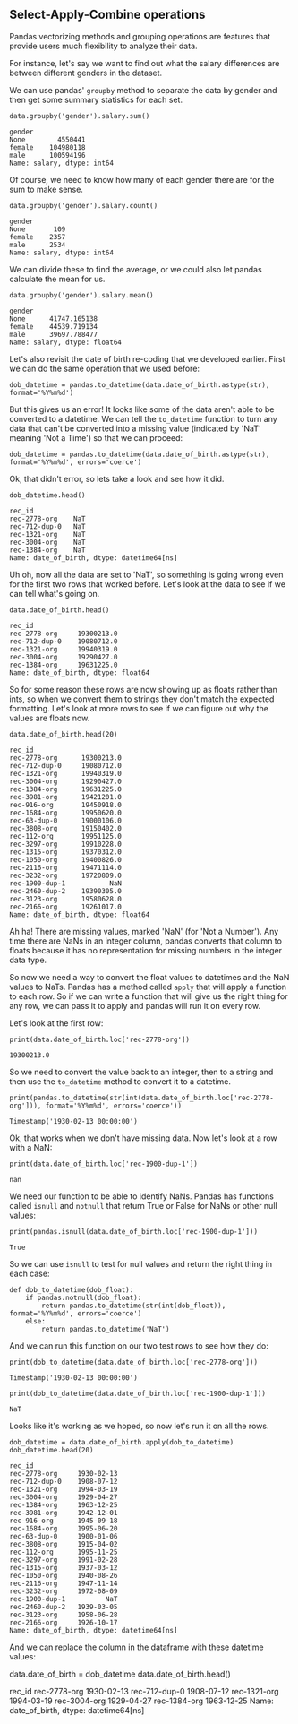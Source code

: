 ## Select-Apply-Combine operations

Pandas vectorizing methods and grouping operations are features that provide users
much flexibility to analyze their data.

For instance, let's say we want to find out what the salary differences are between
different genders in the dataset.

We can use pandas' `groupby` method to separate the data by gender and then get
some summary statistics for each set.

~~~
data.groupby('gender').salary.sum()
~~~

~~~
gender
None        4550441
female    104980118
male      100594196
Name: salary, dtype: int64
~~~

Of course, we need to know how many of each gender there are for the sum to make sense.

~~~
data.groupby('gender').salary.count()
~~~

~~~
gender
None       109
female    2357
male      2534
Name: salary, dtype: int64
~~~

We can divide these to find the average, or we could also let pandas calculate the mean for us.

~~~
data.groupby('gender').salary.mean()
~~~

~~~
gender
None      41747.165138
female    44539.719134
male      39697.788477
Name: salary, dtype: float64
~~~

Let's also revisit the date of birth re-coding that we developed earlier.
First we can do the same operation that we used before:

~~~
dob_datetime = pandas.to_datetime(data.date_of_birth.astype(str), format='%Y%m%d')
~~~

But this gives us an error! It looks like some of the data aren't able to be converted to a datetime.
We can tell the `to_datetime` function to turn any data that can't be converted into
a missing value (indicated by 'NaT' meaning 'Not a Time') so that we can proceed:

~~~
dob_datetime = pandas.to_datetime(data.date_of_birth.astype(str), format='%Y%m%d', errors='coerce')
~~~

Ok, that didn't error, so lets take a look and see how it did.

~~~
dob_datetime.head()
~~~

~~~
rec_id
rec-2778-org    NaT
rec-712-dup-0   NaT
rec-1321-org    NaT
rec-3004-org    NaT
rec-1384-org    NaT
Name: date_of_birth, dtype: datetime64[ns]
~~~

Uh oh, now all the data are set to 'NaT', so something is going wrong even for the first two rows that worked before. Let's look at the data to see if we can tell what's going on.

~~~
data.date_of_birth.head()
~~~

~~~
rec_id
rec-2778-org     19300213.0
rec-712-dup-0    19080712.0
rec-1321-org     19940319.0
rec-3004-org     19290427.0
rec-1384-org     19631225.0
Name: date_of_birth, dtype: float64
~~~

So for some reason these rows are now showing up as floats rather than ints, so when we convert them to strings they don't match the expected formatting. Let's look at more rows to see if we can figure out why the values are floats now.

~~~
data.date_of_birth.head(20)
~~~

~~~
rec_id
rec-2778-org      19300213.0
rec-712-dup-0     19080712.0
rec-1321-org      19940319.0
rec-3004-org      19290427.0
rec-1384-org      19631225.0
rec-3981-org      19421201.0
rec-916-org       19450918.0
rec-1684-org      19950620.0
rec-63-dup-0      19000106.0
rec-3808-org      19150402.0
rec-112-org       19951125.0
rec-3297-org      19910228.0
rec-1315-org      19370312.0
rec-1050-org      19400826.0
rec-2116-org      19471114.0
rec-3232-org      19720809.0
rec-1900-dup-1           NaN
rec-2460-dup-2    19390305.0
rec-3123-org      19580628.0
rec-2166-org      19261017.0
Name: date_of_birth, dtype: float64
~~~

Ah ha! There are missing values, marked 'NaN' (for 'Not a Number'). Any time there are NaNs in an integer column, pandas converts that column to floats because it has no representation for missing numbers in the integer data type.

So now we need a way to convert the float values to datetimes and the NaN values to NaTs. Pandas has a method called `apply` that will apply a function to each row. So if we can write a function that will give us the right thing for any row, we can pass it to apply and pandas will run it on every row.

Let's look at the first row:

~~~
print(data.date_of_birth.loc['rec-2778-org'])
~~~

~~~
19300213.0
~~~

So we need to convert the value back to an integer, then to a string and then use the `to_datetime`
method to convert it to a datetime.

~~~
print(pandas.to_datetime(str(int(data.date_of_birth.loc['rec-2778-org'])), format='%Y%m%d', errors='coerce'))
~~~

~~~
Timestamp('1930-02-13 00:00:00')
~~~

Ok, that works when we don't have missing data. Now let's look at a row with a NaN:

~~~
print(data.date_of_birth.loc['rec-1900-dup-1'])
~~~

~~~
nan
~~~

We need our function to be able to identify NaNs. Pandas has functions called `isnull` and `notnull`
that return True or False for NaNs or other null values:

~~~
print(pandas.isnull(data.date_of_birth.loc['rec-1900-dup-1']))
~~~

~~~
True
~~~

So we can use `isnull` to test for null values and return the right thing in each case:

~~~
def dob_to_datetime(dob_float):
    if pandas.notnull(dob_float):
        return pandas.to_datetime(str(int(dob_float)), format='%Y%m%d', errors='coerce')
    else:
        return pandas.to_datetime('NaT')
~~~

And we can run this function on our two test rows to see how they do:

~~~
print(dob_to_datetime(data.date_of_birth.loc['rec-2778-org']))
~~~

~~~
Timestamp('1930-02-13 00:00:00')
~~~

~~~
print(dob_to_datetime(data.date_of_birth.loc['rec-1900-dup-1']))
~~~

~~~
NaT
~~~

Looks like it's working as we hoped, so now let's run it on all the rows.

~~~
dob_datetime = data.date_of_birth.apply(dob_to_datetime)
dob_datetime.head(20)
~~~

~~~
rec_id
rec-2778-org     1930-02-13
rec-712-dup-0    1908-07-12
rec-1321-org     1994-03-19
rec-3004-org     1929-04-27
rec-1384-org     1963-12-25
rec-3981-org     1942-12-01
rec-916-org      1945-09-18
rec-1684-org     1995-06-20
rec-63-dup-0     1900-01-06
rec-3808-org     1915-04-02
rec-112-org      1995-11-25
rec-3297-org     1991-02-28
rec-1315-org     1937-03-12
rec-1050-org     1940-08-26
rec-2116-org     1947-11-14
rec-3232-org     1972-08-09
rec-1900-dup-1          NaT
rec-2460-dup-2   1939-03-05
rec-3123-org     1958-06-28
rec-2166-org     1926-10-17
Name: date_of_birth, dtype: datetime64[ns]
~~~

And we can replace the column in the dataframe with these datetime values:

data.date_of_birth = dob_datetime
data.date_of_birth.head()

rec_id
rec-2778-org    1930-02-13
rec-712-dup-0   1908-07-12
rec-1321-org    1994-03-19
rec-3004-org    1929-04-27
rec-1384-org    1963-12-25
Name: date_of_birth, dtype: datetime64[ns]
